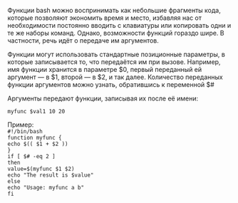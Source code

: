 Функции bash можно воспринимать как небольшие фрагменты кода, которые позволяют экономить время и место, избавляя нас от необходимости постоянно вводить с клавиатуры или копировать одни и те же наборы команд. Однако, возможности функций гораздо шире. В частности, речь идёт о передаче им аргументов.


Функции могут использовать стандартные позиционные параметры, в которые записывается то, что передаётся им при вызове. Например, имя функции хранится в параметре $0, первый переданный ей аргумент — в $1, второй — в $2, и так далее. Количество переданных функции аргументов можно узнать, обратившись к переменной $#


Аргументы передают функции, записывая их после её имени:


`myfunc $val1 10 20`


Пример:  
`#!/bin/bash`  
`function myfunc {`  
`echo $(( $1 + $2 ))`  
`}`  
`if [ $# -eq 2 ]`  
`then`  
`value=$(myfunc $1 $2)`  
`echo "The result is $value"`  
`else`  
`echo "Usage: myfunc a b"`  
`fi`

